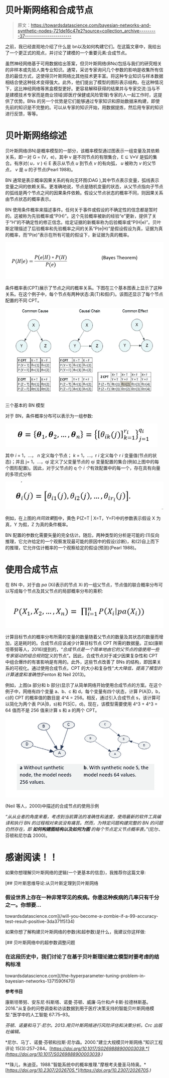 # 贝叶斯网络和合成节点

> 原文：<https://towardsdatascience.com/bayesian-networks-and-synthetic-nodes-721de16c47e2?source=collection_archive---------37----------------------->

之前，我已经直观地介绍了什么是 bn以及如何构建它们。在这篇文章中，我给出了一个更正式的观点，并讨论了建模的一个重要元素:合成节点。

虽然神经网络基于可用数据给出答案，但贝叶斯网络(BNs)包括与我们的研究相关的非样本或先验人类专业知识。通常，采访专家询问几个参数的影响是收集所有信息的最佳方式，这使得贝叶斯网络比其他技术更丰富。将这种专业知识与样本数据相结合使这种技术变得强大。此外，他们提出了模型的图形表示结构，在这种情况下，这比神经网络等黑盒模型更好。更容易解释获得的结果并与专家交流:当与不是建模技术专家而是商业领域(即医疗保健或风险管理)专家的人一起工作时，这提供了优势。BNs 的另一个优势是它们能够通过专家知识和原始数据来构建，即使先前的知识是不完整的。可以从专家的知识开始，用数据提炼，然后用专家的知识进行反馈，等等。

# 贝叶斯网络综述

贝叶斯网络(BN)是概率模型的一部分，该概率模型通过图表示一组变量及其依赖关系，即一对 G = (V，e)，其中 v 是不同节点的有限集合，E ⊆ V×V 是弧的集合。有序对( *u，v* ) ∈ E 表示从节点 *u* 到节点 *v* 的有向弧， *u* 被称为 *v* 的父节点， *v* 是 *u* 的子节点(Pearl 1988)。

BN 通常是表示概率因果关系的有向无环图(DAG ),其中节点表示变量，弧线表示变量之间的依赖关系。更准确地说，节点是随机变量的状态，从父节点指向子节点的弧线是两个节点之间的因果条件依赖。假设父节点状态的概率不同，则因果关系由节点状态的概率表示。

BN 使用条件概率来描述事件。任何关于事件或假设的不确定性的信念都是暂时的。这被称为先验概率或“P(H)”。这个先验概率被新的经验“e”更新，提供了关于“H”的不确定性的修正信念。给定证据的新概率称为后验概率或“P(H|e)”。贝叶斯定理描述了后验概率和先验概率之间的关系“P(e|H)”是假设假设为真，证据为真的概率，而“P(e)”表示在所有可能的假设下，新证据为真的概率。

![](img/f4a1764b93b11f7fcc475146c0060874.png)

条件概率表(CPT)展示了节点之间的概率关系。下图在三个基本图表上显示了这种关系。在这个例子中，每个节点有两种状态:真(T)和假(F)。该图还显示了每个节点配置的不同 CPT。

![](img/c2d6a28b42a0c61d52cb244d97017b06.png)

三个基本的 BN 模型

对于 BN，条件概率分布可以表示为一组参数:

![](img/c2366c7f34d8abece4eea004878c72e0.png)

其中 *i* = 1，…， *n* 定义每个节点； *k* = 1，…，r *i* 定义每个 r *i* 变量值(节点的状态)；并且 j= 1，…，qi 定义了父变量节点的 qi 变量配置的集合(例如上图中的每个图形配置)。因此，对于父节点的 q 个 *i 个*有效配置中的每一个，存在具有向量的多项式分布

![](img/18c1a7a4913d6bb8678011a11d2781db.png)

例如，在上图的*共同效果*图中，黄色 P(Z=T | X=T，Y=F)中的参数表示假设 X 为真，Y 为假，Z 为真的条件概率。

BN 配置的参数化需要矢量的完全估计。随后，两种类型的分析是可能的:(1)反向推理，它允许给定的一个观察发现最可能的原因中的假设(诊断)，和(2)自上而下的推理，它允许估计概率的一个观察给定的假设(预测)(Pearl 1988)。

# 使用合成节点

在 BN 中，对于由 *pa* (Xi)表示的节点 Xi 的一组父节点，节点值的联合概率分布可以写成每个节点及其父节点的局部概率分布的乘积:

![](img/db8d2d1a011fde2ccefc38fe4d4f019e.png)

计算目标节点的概率分布所需的变量的数量随着父节点的数量及其状态的数量而增加，这是耗时的。合成节点应该减少计算目标节点 CPT 所需的数据量。正如(康斯坦蒂努等人，2016)提到的，*“合成节点是一个简单地由它的父节点的值使用一些专家驱动的组合规则*定义的节点”。因此，合成节点对于减少因果复杂性和 CPT 中组合爆炸的有害影响是有用的。此外，这些节点改善了 BNs 的结构，即因果关系的可视化。通过使用合成节点，CPT 的大小和复杂性“*大大降低，提高了模型的计算速度和准确性*(Fenton 和 Neil 2013)。

例如，上图(a 部分和 b 部分)显示了从简单网络开始使用合成节点的方案。在这个例子中，网络有四个变量 a、b、c 和 d，每个变量有四个状态，计算 P(A|D，b，c)的 CPT 的概率值的数目是 4^4 = 256。相反，通过引入合成节点 s，该计算可以简化为两个表 P(A|B，s)和 P(S|C，d)。现在，该模型需要使用 4^3 + 4^3 = 64 值而不是 256 值来计算 s 和 a 的两个 CPT。

![](img/52d7caf73c19fd6881736f68bc68a52f.png)

(Neil 等人，2000)中描述的合成节点的使用示例

*“从从业者的角度来看，考虑到当前算法的准确性和速度，使用最新的软件工具编译和执行 BN 的过程相对来说没有痛苦。然而，为特定问题构建完整的 BN 的问题仍然存在，即* ***如何构建图结构以及如何为图*** *的每个节点定义节点概率表。”*(尼尔、芬顿和尼尔森 2000)。

# 感谢阅读！！

如果你想理解贝叶斯网络的逻辑(一个更基本的信息)，我推荐你这篇文章:

[](/will-you-become-a-zombie-if-a-99-accuracy-test-result-positive-3da371f5134) [## 贝叶斯思维导论:从贝叶斯定理到贝叶斯网络

### 假设世界上存在一种非常罕见的疾病。你患这种疾病的几率只有千分之一。你想要…

towardsdatascience.com](/will-you-become-a-zombie-if-a-99-accuracy-test-result-positive-3da371f5134) 

如果你想了解构建贝叶斯网络的参数(和超参数)是什么，我建议你这样做:

[](/the-hyperparameter-tuning-problem-in-bayesian-networks-1371590f470) [## 贝叶斯网络中的超参数调整问题

### 在这段历史中，我们讨论了在基于贝叶斯理论建立模型时要考虑的结构标准

towardsdatascience.com](/the-hyperparameter-tuning-problem-in-bayesian-networks-1371590f470) 

**参考书目**

康斯坦蒂努、安东尼·科斯塔、诺曼·芬顿、威廉·马什和卢卡斯·拉德林斯基。2016."从复杂的问卷调查和访谈数据到用于医疗决策支持的智能贝叶斯网络模型."医学中的人工智能 67:75–93。[](https://doi.org/10.1016/j.artmed.2016.01.002.)

*芬顿、诺曼和马丁·尼尔。2013.用贝叶斯网络进行风险评估和决策分析。Crc 出版社编辑。*

*尼尔、马丁、诺曼·芬顿和拉斯·尼尔森。2000."建立大规模贝叶斯网络."知识工程评论 15(3):257–284。[*https://doi.org/10.1017/S0269888900003039.*](https://doi.org/10.1017/S0269888900003039.)*

**珠儿，朱迪亚。1988."智能系统中的概率推理."摩根考夫曼圣马特奥。*[*https://doi.org/10.2307/2026705.*](https://doi.org/10.2307/2026705.)*